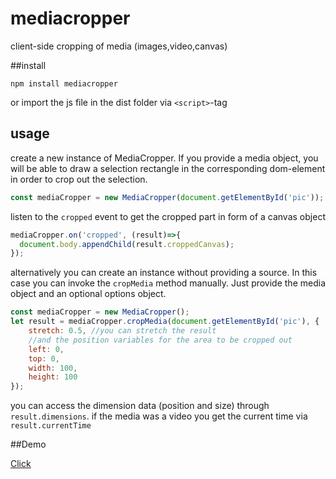 # mediacropper
client-side cropping of media (images,video,canvas)

##install

`npm install mediacropper`

or import the js file in the dist folder via `<script>`-tag

## usage
create a new instance of MediaCropper. If you provide a media object, you will be able to draw a selection rectangle in the corresponding dom-element in order to crop out the selection.

```javascript
const mediaCropper = new MediaCropper(document.getElementById('pic'));
```

listen to the `cropped` event to get the cropped part in form of a canvas object

```javascript
mediaCropper.on('cropped', (result)=>{
  document.body.appendChild(result.croppedCanvas);
});
```

alternatively you can create an instance without providing a source. In this case you can invoke the `cropMedia` method manually. Just provide the media object and an optional options object.

```javascript
const mediaCropper = new MediaCropper();
let result = mediaCropper.cropMedia(document.getElementById('pic'), {
    stretch: 0.5, //you can stretch the result
    //and the position variables for the area to be cropped out
    left: 0,
    top: 0,
    width: 100,
    height: 100
});
```

you can access the dimension data (position and size) through `result.dimensions`. if the media
was a video you get the current time via `result.currentTime`

##Demo

[Click](http://matthiasklan.github.io/mediacropper/)
